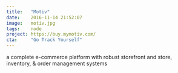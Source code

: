```yaml
---
title:   "Motiv"
date:    2016-11-14 21:52:07
image:   motiv.jpg
tags:    node
project: https://buy.mymotiv.com/
cta:     "Go Track Yourself"
---
```


a complete e-commerce platform with robust storefront and store, inventory, & order management systems
